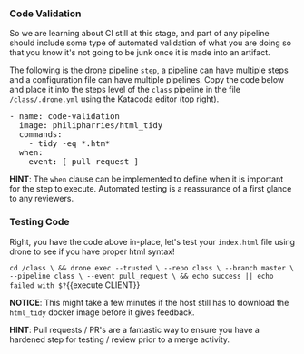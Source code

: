 ### Code Validation

So we are learning about CI still at this stage, and part of any pipeline should include some type of automated validation of what you are doing so  that you know it's not going to be junk once it is made into an artifact.

The following is the drone pipeline `step`, a pipeline can have multiple steps and a configuration file can have multiple pipelines.  Copy the code below and place it into the steps level of the `class` pipeline in the file `/class/.drone.yml` using the Katacoda editor (top right).

<pre class="file" data-target="clipboard">
- name: code-validation
  image: philipharries/html_tidy
  commands:
    - tidy -eq *.htm*
  when:
    event: [ pull_request ]
</pre>

**HINT**: The `when` clause can be implemented to define when it is important for the step to execute.  Automated testing is a reassurance of a first glance to any reviewers.

### Testing Code

Right, you have the code above in-place, let's test your `index.html` file using drone to see if you have proper html syntax!

`cd /class \
&& drone exec --trusted \
              --repo class \
              --branch master \
              --pipeline class \
              --event pull_request \
&& echo success || echo failed with $?`{{execute CLIENT}}

**NOTICE**: This might take a few minutes if the host still has to download the `html_tidy` docker image before it gives feedback.

**HINT**: Pull requests / PR's are a fantastic way to ensure you have a hardened step for testing / review prior to a merge activity.

